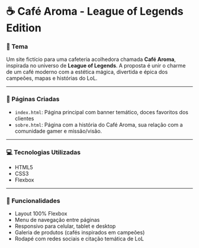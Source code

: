 # ☕ Café Aroma - League of Legends Edition

### 📝 Tema

Um site fictício para uma cafeteria acolhedora chamada **Café Aroma**, inspirada no universo de **League of Legends**. A proposta é unir o charme de um café moderno com a estética mágica, divertida e épica dos campeões, mapas e histórias do LoL.

---

### 📄 Páginas Criadas

- `index.html`: Página principal com banner temático, doces favoritos dos clientes
- `sobre.html`:  Página com a história do Café Aroma, sua relação com a comunidade gamer e missão/visão.

---

### 💻 Tecnologias Utilizadas

- HTML5  
- CSS3  
- Flexbox

---

### 🎯 Funcionalidades

- Layout 100% Flexbox  
- Menu de navegação entre páginas  
- Responsivo para celular, tablet e desktop  
- Galeria de produtos (cafés inspirados em campeões)  
- Rodapé com redes sociais e citação temática de LoL  
